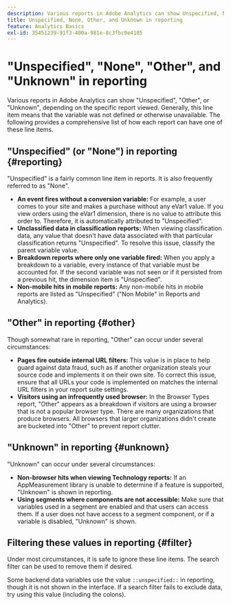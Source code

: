```yaml
---
description: Various reports in Adobe Analytics can show Unspecified, None, Other, or Unknown, depending on the specific report viewed. Generally, this line item means that the variable was not defined or otherwise unavailable.
title: Unspecified, None, Other, and Unknown in reporting
feature: Analytics Basics
exl-id: 35451239-91f3-400a-981e-8c3fbc0e4185
---
```

# "Unspecified", "None", "Other", and "Unknown" in reporting

Various reports in Adobe Analytics can show "Unspecified", "Other", or "Unknown", depending on the specific report viewed. Generally, this line item means that the variable was not defined or otherwise unavailable. The following provides a comprehensive list of how each report can have one of these line items.

## "Unspecified" (or "None") in reporting {#reporting}

"Unspecified" is a fairly common line item in reports. It is also frequently referred to as "None".

* **An event fires without a conversion variable:** For example, a user comes to your site and makes a purchase without any eVar1 value. If you view orders using the eVar1 dimension, there is no value to attribute this order to. Therefore, it is automatically attributed to "Unspecified".
* **Unclassified data in classification reports:** When viewing classification data, any value that doesn't have data associated with that particular classification returns "Unspecified". To resolve this issue, classify the parent variable value.
* **Breakdown reports where only one variable fired:** When you apply a breakdown to a variable, every instance of that variable must be accounted for. If the second variable was not seen or if it persisted from a previous hit, the dimension item is "Unspecified".
* **Non-mobile hits in mobile reports:** Any non-mobile hits in mobile reports are listed as "Unspecified" ("Non Mobile" in Reports and Analytics).

## "Other" in reporting {#other}

Though somewhat rare in reporting, "Other" can occur under several circumstances:

* **Pages fire outside internal URL filters:** This value is in place to help guard against data fraud, such as if another organization steals your source code and implements it on their own site. To correct this issue, ensure that all URLs your code is implemented on matches the internal URL filters in your report suite settings.
* **Visitors using an infrequently used browser:** In the Browser Types report, "Other" appears as a breakdown if visitors are using a browser that is not a popular browser type. There are many organizations that produce browsers. All browsers that larger organizations didn't create are bucketed into "Other" to prevent report clutter.

## "Unknown" in reporting {#unknown}

"Unknown" can occur under several circumstances:

* **Non-browser hits when viewing Technology reports:** If an AppMeasurement library is unable to determine if a feature is supported, "Unknown" is shown in reporting.
* **Using segments where components are not accessible:** Make sure that variables used in a segment are enabled and that users can access them. If a user does not have access to a segment component, or if a variable is disabled, "Unknown" is shown.

## Filtering these values in reporting {#filter}

Under most circumstances, it is safe to ignore these line items. The search filter can be used to remove them if desired.

Some backend data variables use the value `::unspecified::` in reporting, though it is not shown in the interface. If a search filter fails to exclude data, try using this value (including the colons).
